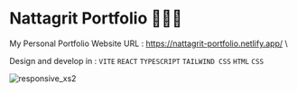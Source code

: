 # Nattagrit Portfolio 👨🏻‍💻
My Personal Portfolio Website URL : https://nattagrit-portfolio.netlify.app/ \

Design and develop in : `VITE` `REACT` `TYPESCRIPT` `TAILWIND CSS` `HTML` `CSS` 

![responsive_xs2](https://github.com/Basicbay/Portfolio-Website/assets/151770227/e2a4d506-08b8-4807-810d-7de8ec426e88)
